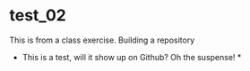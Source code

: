 # test_02
This is from a class exercise.  Building a repository
* This is a test, will it show up on Github? Oh the suspense! *
